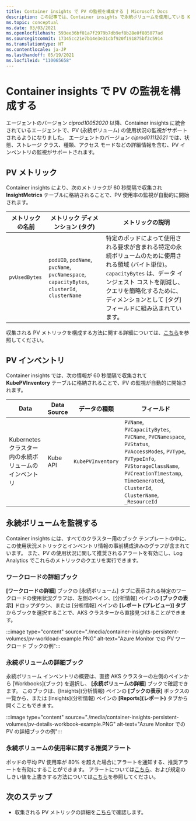 ```yaml
---
title: Container insights で PV の監視を構成する | Microsoft Docs
description: この記事では、Container insights で永続ボリュームを使用している Kubernetes クラスターの監視を構成する方法について説明します。
ms.topic: conceptual
ms.date: 03/03/2021
ms.openlocfilehash: 593ee36bf01a7f2979b7db9ef8b28e0f805077ad
ms.sourcegitcommit: 17345cc21e7b14e3e31cbf920f191875bf3c5914
ms.translationtype: HT
ms.contentlocale: ja-JP
ms.lasthandoff: 05/19/2021
ms.locfileid: "110065658"
---
```

# <a name="configure-pv-monitoring-with-container-insights"></a>Container insights で PV の監視を構成する

エージェントのバージョン *ciprod10052020* 以降、Container insights に統合されているエージェントで、PV (永続ボリューム) の使用状況の監視がサポートされるようになりました。 エージェントのバージョン *ciprod01112021* では、状態、ストレージ クラス、種類、アクセス モードなどの詳細情報を含む、PV インベントリの監視がサポートされます。
## <a name="pv-metrics"></a>PV メトリック

Container insights により、次のメトリックが 60 秒間隔で収集され **InsightMetrics** テーブルに格納されることで、PV 使用率の監視が自動的に開始されます。

| メトリックの名前 | メトリック ディメンション (タグ) | メトリックの説明 |
|-----|-----------|----------|
| `pvUsedBytes`| `podUID`, `podName`, `pvcName`, `pvcNamespace`, `capacityBytes`, `clusterId`, `clusterName`| 特定のポッドによって使用される要求が含まれる特定の永続ボリュームのために使用される領域 (バイト単位)。 `capacityBytes` は、データ インジェスト コストを削減し、クエリを簡略化するために、ディメンションとして [タグ] フィールドに組み込まれています。|

収集される PV メトリックを構成する方法に関する詳細については、[こちら](./container-insights-agent-config.md)を参照してください。

## <a name="pv-inventory"></a>PV インベントリ

Container insights では、次の情報が 60 秒間隔で収集されて **KubePVInventory** テーブルに格納されることで、PV の監視が自動的に開始されます。

|Data |Data Source| データの種類| フィールド|
|-----|-----------|----------|-------|
|Kubernetes クラスター内の永続ボリュームのインベントリ |Kube API |`KubePVInventory` |    `PVName`, `PVCapacityBytes`, `PVCName`, `PVCNamespace`, `PVStatus`, `PVAccessModes`, `PVType`, `PVTypeInfo`, `PVStorageClassName`, `PVCreationTimestamp`, `TimeGenerated`, `ClusterId`, `ClusterName`, `_ResourceId` |

## <a name="monitor-persistent-volumes"></a>永続ボリュームを監視する

Container insights には、すべてのクラスター用のブック テンプレートの中に、この使用状況メトリックとインベントリ情報の事前構成済みのグラフが含まれています。 また、PV の使用状況に関して推奨されるアラートを有効にし、Log Analytics でこれらのメトリックのクエリを実行できます。  

### <a name="workload-details-workbook"></a>ワークロードの詳細ブック

**[ワークロードの詳細]** ブックの [永続ボリューム] タブに表示される特定のワークロードの使用状況グラフは、左側のペイン、[分析情報] ペインの **[ブックの表示]** ドロップダウン、または [分析情報] ペインの **[レポート (プレビュー)] タブ** からブックを選択することで、AKS クラスターから直接見つけることができます。


:::image type="content" source="./media/container-insights-persistent-volumes/pv-workload-example.PNG" alt-text="Azure Monitor での PV ワークロード ブックの例":::

### <a name="persistent-volume-details-workbook"></a>永続ボリュームの詳細ブック

永続ボリューム インベントリの概要は、直接 AKS クラスターの左側のペインから [Workbooks]\(ブック\) を選択し、 **[永続ボリュームの詳細]** ブックで確認できます。 このブックは、[Insights]\(分析情報\) ペインの **[ブックの表示]** ボックスの一覧から、または [Insights]\(分析情報\) ペインの **[Reports]\(レポート\)** タブから開くこともできます。


:::image type="content" source="./media/container-insights-persistent-volumes/pv-details-workbook-example.PNG" alt-text="Azure Monitor での PV の詳細ブックの例":::

### <a name="persistent-volume-usage-recommended-alert"></a>永続ボリュームの使用率に関する推奨アラート
ポッドの平均 PV 使用率が 80% を超えた場合にアラートを通知する、推奨アラートを有効にすることができます。 アラートについては[こちら](./container-insights-metric-alerts.md)、および規定のしきい値を上書きする方法については[こちら](./container-insights-metric-alerts.md#configure-alertable-metrics-in-configmaps)を参照してください。
## <a name="next-steps"></a>次のステップ

- 収集される PV メトリックの詳細を[こちら](./container-insights-agent-config.md)で確認します。